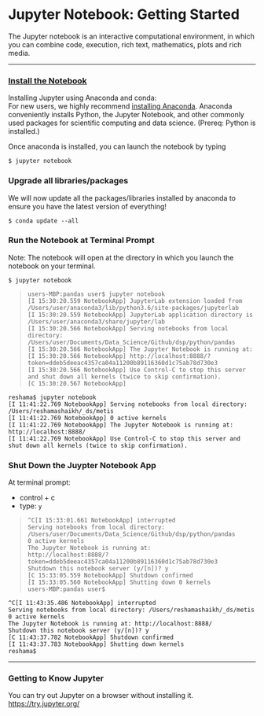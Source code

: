 # Jupyter Notebook:  Getting Started
The Jupyter notebook is an interactive computational environment, in which you can combine code, execution, rich text, mathematics, plots and rich media. 

---

### [Install the Notebook](http://jupyter.readthedocs.io/en/latest/install.html)
Installing Jupyter using Anaconda and conda:  
For new users, we highly recommend [installing Anaconda](https://www.continuum.io/downloads). Anaconda conveniently installs Python, the Jupyter Notebook, and other commonly used packages for scientific computing and data science.  (Prereq: Python is installed.)

Once anaconda is installed, you can launch the notebook by typing
```{bash}
$ jupyter notebook
```

### Upgrade all libraries/packages
We will now update all the packages/libraries installed by anaconda to ensure you have the latest version of everything!

```{bash}
$ conda update --all
```

### Run the Notebook at Terminal Prompt  
Note:  The notebook will open at the directory in which you launch the notebook on your terminal.  
```
$ jupyter notebook
```
>```
>users-MBP:pandas user$ jupyter notebook
>[I 15:30:20.559 NotebookApp] JupyterLab extension loaded from /Users/user/anaconda3/lib/python3.6/site-packages/jupyterlab
>[I 15:30:20.559 NotebookApp] JupyterLab application directory is /Users/user/anaconda3/share/jupyter/lab
>[I 15:30:20.566 NotebookApp] Serving notebooks from local directory: /Users/user/Documents/Data_Science/Github/dsp/python/pandas
>[I 15:30:20.566 NotebookApp] The Jupyter Notebook is running at:
>[I 15:30:20.566 NotebookApp] http://localhost:8888/?token=ddeb5deeac4357ca04a11200b89116360d1c75ab78d730e3
>[I 15:30:20.566 NotebookApp] Use Control-C to stop this server and shut down all kernels (twice to skip confirmation).
>[C 15:30:20.567 NotebookApp] 
>```
```console
reshama$ jupyter notebook
[I 11:41:22.769 NotebookApp] Serving notebooks from local directory: /Users/reshamashaikh/_ds/metis
[I 11:41:22.769 NotebookApp] 0 active kernels 
[I 11:41:22.769 NotebookApp] The Jupyter Notebook is running at: http://localhost:8888/
[I 11:41:22.769 NotebookApp] Use Control-C to stop this server and shut down all kernels (twice to skip confirmation).
```

### Shut Down the Juypter Notebook App
At terminal prompt:  
 * control + c
 * type:  `y`

>```console
>^C[I 15:33:01.661 NotebookApp] interrupted
>Serving notebooks from local directory: /Users/user/Documents/Data_Science/Github/dsp/python/pandas
>0 active kernels
>The Jupyter Notebook is running at:
>http://localhost:8888/?token=ddeb5deeac4357ca04a11200b89116360d1c75ab78d730e3
>Shutdown this notebook server (y/[n])? y
>[C 15:33:05.559 NotebookApp] Shutdown confirmed
>[I 15:33:05.560 NotebookApp] Shutting down 0 kernels
>users-MBP:pandas user$ 
>```
```console
^C[I 11:43:35.486 NotebookApp] interrupted
Serving notebooks from local directory: /Users/reshamashaikh/_ds/metis
0 active kernels 
The Jupyter Notebook is running at: http://localhost:8888/
Shutdown this notebook server (y/[n])? y
[C 11:43:37.782 NotebookApp] Shutdown confirmed
[I 11:43:37.783 NotebookApp] Shutting down kernels
reshama$ 
```

---

### Getting to Know Jupyter

You can try out Jupyter on a browser without installing it.  
https://try.jupyter.org/


